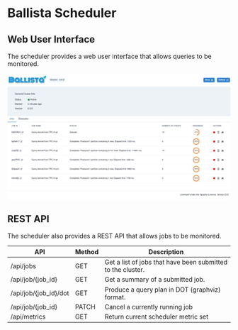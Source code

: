 <!---
  Licensed to the Apache Software Foundation (ASF) under one
  or more contributor license agreements.  See the NOTICE file
  distributed with this work for additional information
  regarding copyright ownership.  The ASF licenses this file
  to you under the Apache License, Version 2.0 (the
  "License"); you may not use this file except in compliance
  with the License.  You may obtain a copy of the License at

    http://www.apache.org/licenses/LICENSE-2.0

  Unless required by applicable law or agreed to in writing,
  software distributed under the License is distributed on an
  "AS IS" BASIS, WITHOUT WARRANTIES OR CONDITIONS OF ANY
  KIND, either express or implied.  See the License for the
  specific language governing permissions and limitations
  under the License.
-->

# Ballista Scheduler

## Web User Interface

The scheduler provides a web user interface that allows queries to be monitored.

![Ballista Scheduler Web UI](./images/ballista-web-ui.png)

## REST API

The scheduler also provides a REST API that allows jobs to be monitored.

| API                    | Method | Description                                                  |
|------------------------|--------|--------------------------------------------------------------|
| /api/jobs              | GET    | Get a list of jobs that have been submitted to the cluster.  |
| /api/job/{job_id}      | GET    | Get a summary of a submitted job.                            |
| /api/job/{job_id}/dot  | GET    | Produce a query plan in DOT (graphviz) format.               |
| /api/job/{job_id}      | PATCH  | Cancel a currently running job                               |
 | /api/metrics           | GET    | Return current scheduler metric set                          | 
